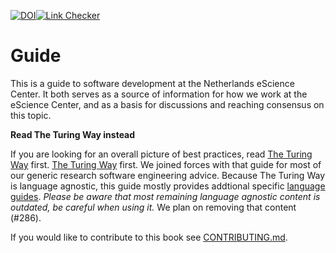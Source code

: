 [![DOI](https://zenodo.org/badge/DOI/10.5281/zenodo.4020564.svg)](https://doi.org/10.5281/zenodo.4020564)[![Link Checker](https://github.com/NLeSC/guide/actions/workflows/link-checker.yml/badge.svg)](https://github.com/NLeSC/guide/actions/workflows/link-checker.yml)

# Guide

This is a guide to software development at the Netherlands eScience Center.
It both serves as a source of information for how we work at the eScience
Center, and as a basis for discussions and reaching consensus on this topic.

**Read The Turing Way instead**

If you are looking for an overall picture of best practices, read
[The Turing Way](https://the-turing-way.netlify.app/index.html) first.
[The Turing Way](httpv://the-turing-way.netlify.app/index.html) first.
We joined forces with that guide for most of our generic research software
engineering advice.
Because The Turing Way is language agnostic, this guide mostly provides
addtional specific
[language guides](best_practices/language_guides/languages_overview.md).
*Please be aware that most remaining language agnostic content is outdated,
be careful when using it.*
We plan on removing that content (#286).

If you would like to contribute to this book see [CONTRIBUTING.md](CONTRIBUTING.md).
